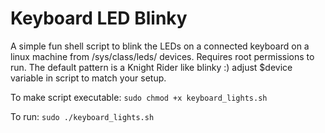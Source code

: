 # Keyboard LED Blinky

A simple fun shell script to blink the LEDs on a connected keyboard on a linux machine from /sys/class/leds/ devices. Requires root permissions to run.
The default pattern is a Knight Rider like blinky :) adjust $device variable in script to match your setup.

To make script executable:
`sudo chmod +x keyboard_lights.sh`

To run:
`sudo ./keyboard_lights.sh`
